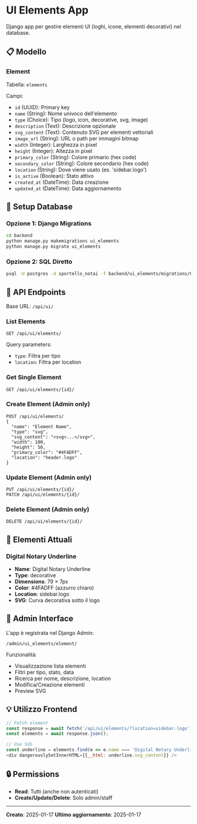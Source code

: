 # UI Elements App

Django app per gestire elementi UI (loghi, icone, elementi decorativi) nel database.

## 📋 Modello

### Element
Tabella: `elements`

Campi:
- `id` (UUID): Primary key
- `name` (String): Nome univoco dell'elemento
- `type` (Choice): Tipo (logo, icon, decorative, svg, image)
- `description` (Text): Descrizione opzionale
- `svg_content` (Text): Contenuto SVG per elementi vettoriali
- `image_url` (String): URL o path per immagini bitmap
- `width` (Integer): Larghezza in pixel
- `height` (Integer): Altezza in pixel
- `primary_color` (String): Colore primario (hex code)
- `secondary_color` (String): Colore secondario (hex code)
- `location` (String): Dove viene usato (es. 'sidebar.logo')
- `is_active` (Boolean): Stato attivo
- `created_at` (DateTime): Data creazione
- `updated_at` (DateTime): Data aggiornamento

## 🚀 Setup Database

### Opzione 1: Django Migrations
```bash
cd backend
python manage.py makemigrations ui_elements
python manage.py migrate ui_elements
```

### Opzione 2: SQL Diretto
```bash
psql -U postgres -d sportello_notai -f backend/ui_elements/migrations/0001_initial.sql
```

## 📡 API Endpoints

Base URL: `/api/ui/`

### List Elements
```
GET /api/ui/elements/
```

Query parameters:
- `type`: Filtra per tipo
- `location`: Filtra per location

### Get Single Element
```
GET /api/ui/elements/{id}/
```

### Create Element (Admin only)
```
POST /api/ui/elements/
{
  "name": "Element Name",
  "type": "svg",
  "svg_content": "<svg>...</svg>",
  "width": 100,
  "height": 50,
  "primary_color": "#4FADFF",
  "location": "header.logo"
}
```

### Update Element (Admin only)
```
PUT /api/ui/elements/{id}/
PATCH /api/ui/elements/{id}/
```

### Delete Element (Admin only)
```
DELETE /api/ui/elements/{id}/
```

## 🎨 Elementi Attuali

### Digital Notary Underline
- **Name**: Digital Notary Underline
- **Type**: decorative
- **Dimensions**: 79 × 7px
- **Color**: #4FADFF (azzurro chiaro)
- **Location**: sidebar.logo
- **SVG**: Curva decorativa sotto il logo

## 🔧 Admin Interface

L'app è registrata nel Django Admin:
```
/admin/ui_elements/element/
```

Funzionalità:
- Visualizzazione lista elementi
- Filtri per tipo, stato, data
- Ricerca per nome, descrizione, location
- Modifica/Creazione elementi
- Preview SVG

## 💡 Utilizzo Frontend

```javascript
// Fetch element
const response = await fetch('/api/ui/elements/?location=sidebar.logo');
const elements = await response.json();

// Use SVG
const underline = elements.find(e => e.name === 'Digital Notary Underline');
<div dangerouslySetInnerHTML={{__html: underline.svg_content}} />
```

## 🔒 Permissions

- **Read**: Tutti (anche non autenticati)
- **Create/Update/Delete**: Solo admin/staff

---

**Creato**: 2025-01-17
**Ultimo aggiornamento**: 2025-01-17


